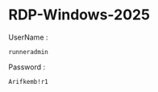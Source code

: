 # RDP-Windows-2025

UserName : 
```console  
runneradmin 
```
Password :
```console
Arifkemb!r1
```
